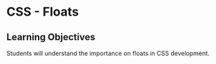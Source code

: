 # CSS - Floats

## Learning Objectives
Students will understand the importance on floats in CSS development.